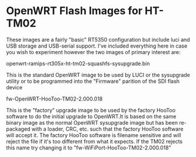 OpenWRT Flash Images for HT-TM02
================================

These images are a fairly "basic" RT5350 configuration but include luci and USB
storage and USB-serial support. I've included everything here in case you wish
to experiment however the two images of primary interest are:


openwrt-ramips-rt305x-ht-tm02-squashfs-sysupgrade.bin

This is the standard OpenWRT image to be used by LUCI or the sysupgrade utility
or to be programmed into the "Firmware" parition of the SDI flash device

fw-OpenWRT-HooToo-TM02-2.000.018

This is the "factory" upgrade image to be used by the factory HooToo software to
do the initial upgrade to OpenWRT.It is based on the same binary image as the
normal OpenWRT sysupgrade image but has been re-packaged with a loader, CRC,
etc. such that the factory HooToo software will accept it. The factory HooToo
software is filename sensitive and will reject the file if it's too different
from what it expects. If the TM02 rejects this name try changing it to 
"fw-WiFiPort-HooToo-TM02-2.000.018"